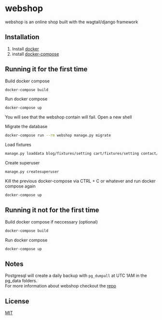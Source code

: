# webshop

webshop is an online shop built with the wagtail/django framework

## Installation

1. Install [docker](https://docs.docker.com/engine/install/ubuntu/)
2. install [docker-compose](https://docs.docker.com/compose/install/)


## Running it for the first time
Build docker compose
```bash
docker-compose build
```
Run docker compose
```bash
docker-compose up
```
You will see that the webshop contain will fail.
Open a new shell

Migrate the database
```bash
docker-compose run --rm webshop manage.py migrate
```
Load fixtures
```bash
manage.py loaddata blog/fixtures/setting cart/fixtures/setting contact/fixtures/setting home/fixtures/title order/fixtures/country order/fixtures/setting order/fixtures/shipping_method shop/fixtures/setting winwheel/fixtures/winwheel
```
Create superuser
```bash
manage.py createsuperuser
```
Kill the previous docker-compose via CTRL + C or whatever and 
run docker compose again
```bash
docker-compose up
```
## Running it not for the first time
Build docker compose if neccessary (optional)
```bash
docker-compose build
```
Run docker compose
```bash
docker-compose up
```

## Notes
Postgresql will create a daily backup with `pg_dumpall` at UTC 1AM in the pg_data folders.  
For more information about webshop checkout the [repo](https://github.com/calenwu/webshop)

## License
[MIT](https://choosealicense.com/licenses/mit/)